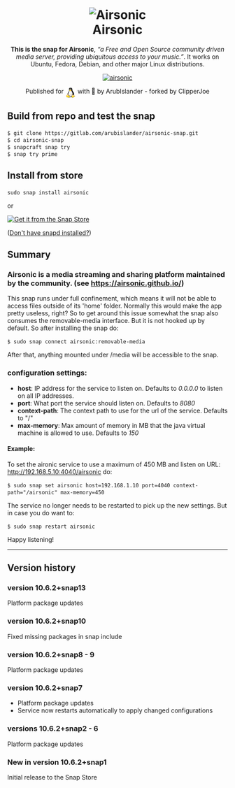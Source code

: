 <h1 align="center">
  <img src="https://airsonic.github.io/img/logo.png" style="width:256px" alt="Airsonic">
  <br />
  Airsonic
</h1>

<p align="center"><b>This is the snap for Airsonic</b>, <i>“a Free and Open Source community driven media server, providing ubiquitous access to your music.”</i>. It works on Ubuntu, Fedora, Debian, and other major Linux
distributions.</p>

<p align="center">
<a href="https://snapcraft.io/airsonic">
<img alt="airsonic" src="https://snapcraft.io/airsonic/badge.svg" />
</a>
</p>


<p align="center">Published for <img src="https://raw.githubusercontent.com/anythingcodes/slack-emoji-for-techies/gh-pages/emoji/tux.png" align="top" width="24" /> with 💝 by ArubIslander - forked by ClipperJoe</p>

## Build from repo and test the snap

    $ git clone https://gitlab.com/arubislander/airsonic-snap.git
    $ cd airsonic-snap
    $ snapcraft snap try
    $ snap try prime

## Install from store

    sudo snap install airsonic

or

[![Get it from the Snap Store](https://snapcraft.io/static/images/badges/en/snap-store-black.svg)](https://snapcraft.io/airsonic)

([Don't have snapd installed?](https://snapcraft.io/docs/core/install))

## Summary

### Airsonic is a media streaming and sharing platform maintained by the community. (see https://airsonic.github.io/)

This snap runs under full confinement, which means it will not be able to access files outside of its 'home' folder. Normally this would make the app pretty useless, right? So to get around this issue somewhat the snap also consumes the removable-media interface. But it is not hooked up by default. So after installing the snap do:

    $ sudo snap connect airsonic:removable-media

After that, anything mounted under /media will be accessible to the snap.

### configuration settings:

- **host**: IP address for the service to listen on. Defaults to *0.0.0.0* to listen on all IP addresses.
- **port**: What port the service should listen on. Defaults to *8080*
- **context-path**: The context path to use for the url of the service. Defaults to "/"
- **max-memory**: Max amount of memory in MB that the java virtual machine is allowed to use. Defaults to *150*  

#### Example:

To set the aironic service to use a maximum of 450 MB and listen on URL: http://192.168.5.10:4040/airsonic do:

    $ sudo snap set airsonic host=192.168.1.10 port=4040 context-path="/airsonic" max-memory=450

The service no longer needs to be restarted to pick up the new settings. But in case you do want to:

    $ sudo snap restart airsonic

Happy listening!

---

## Version history
### version 10.6.2+snap13
Platform package updates

### version 10.6.2+snap10
Fixed missing packages in snap include

### version 10.6.2+snap8 - 9
Platform package updates

### version 10.6.2+snap7
* Platform package updates
* Service now restarts automatically to apply changed configurations


### versions 10.6.2+snap2 - 6
Platform package updates

### New in version 10.6.2+snap1
Initial release to the Snap Store
